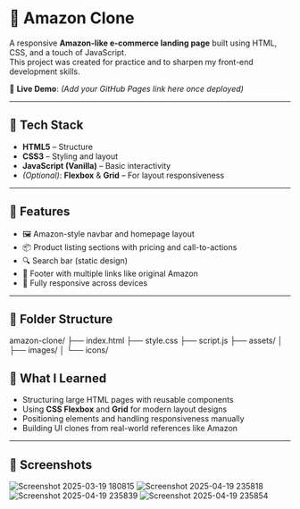 # 🛒 Amazon Clone

A responsive **Amazon-like e-commerce landing page** built using HTML, CSS, and a touch of JavaScript.  
This project was created for practice and to sharpen my front-end development skills.

🔗 **Live Demo**: *(Add your GitHub Pages link here once deployed)*

---

## 🚀 Tech Stack

- **HTML5** – Structure  
- **CSS3** – Styling and layout  
- **JavaScript (Vanilla)** – Basic interactivity  
- *(Optional)*: **Flexbox** & **Grid** – For layout responsiveness

---

## 🎯 Features

- 🖼️ Amazon-style navbar and homepage layout  
- 📦 Product listing sections with pricing and call-to-actions  
- 🔍 Search bar (static design)  
- 🧭 Footer with multiple links like original Amazon  
- 📱 Fully responsive across devices

---

## 📁 Folder Structure

amazon-clone/ ├── index.html ├── style.css ├── script.js ├── assets/ │ ├── images/ │ └── icons/

## 🧠 What I Learned

- Structuring large HTML pages with reusable components  
- Using **CSS Flexbox** and **Grid** for modern layout designs  
- Positioning elements and handling responsiveness manually  
- Building UI clones from real-world references like Amazon

---

## 📸 Screenshots

![Screenshot 2025-03-19 180815](https://github.com/user-attachments/assets/ca46911b-9da0-489f-9ef1-a70ae9ee43bc)
![Screenshot 2025-04-19 235818](https://github.com/user-attachments/assets/57900e72-22fe-4e3c-bb84-b665d999a6ae)
![Screenshot 2025-04-19 235839](https://github.com/user-attachments/assets/f0f07a62-83b2-44d7-8119-5ca782ae51c4)
![Screenshot 2025-04-19 235854](https://github.com/user-attachments/assets/a6625462-70ef-4c8a-bec5-a820d970c7d0)

